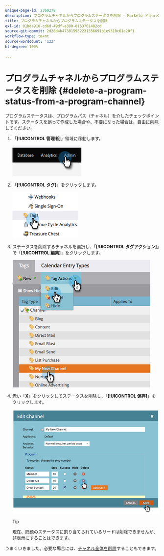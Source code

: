 ```yaml
---
unique-page-id: 2360278
description: プログラムチャネルからプログラムステータスを削除 - Marketo ドキュメント - 製品ドキュメント
title: プログラムチャネルからプログラムステータスを削除
exl-id: 01bda910-cd6d-49df-a300-8163701482cd
source-git-commit: 2d28d4b473815952231356691b1e9310c61a20f1
workflow-type: tm+mt
source-wordcount: '122'
ht-degree: 100%

---
```


# プログラムチャネルからプログラムステータスを削除 {#delete-a-program-status-from-a-program-channel}

プログラムステータスは、プログラムパス（チャネル）を介したチェックポイントです。ステータスを誤って作成した場合や、不要になった場合は、自由に削除してください。

1. 「**[!UICONTROL 管理者]**」領域に移動します。

   ![](assets/delete-a-program-status-from-a-program-channel-1.png)

1. 「**[!UICONTROL タグ]**」をクリックします。

   ![](assets/delete-a-program-status-from-a-program-channel-2.png)

1. ステータスを削除するチャネルを選択し、「**[!UICONTROL タグアクション]**」で「**[!UICONTROL 編集]**」をクリックします。

   ![](assets/delete-a-program-status-from-a-program-channel-3.png)

1. 赤い「**X**」をクリックしてステータスを削除し、「**[!UICONTROL 保存]**」をクリックします。

   ![](assets/delete-a-program-status-from-a-program-channel-4.png)

   >[!TIP]
   >
   >現在、問題のステータスに割り当てられているリードは削除できませんが、非表示にすることはできます。

うまくいきました。必要な場合には、[チャネル全体を削除](/help/marketo/product-docs/administration/tags/delete-a-program-channel.md)することもできます。

